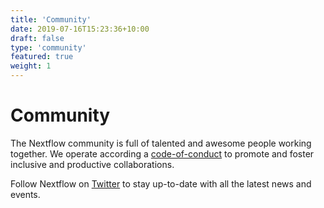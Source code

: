 ```yaml
---
title: 'Community'
date: 2019-07-16T15:23:36+10:00
draft: false
type: 'community'
featured: true
weight: 1
---
```


# Community

The Nextflow community is full of talented and awesome people working together. We operate according a [code-of-conduct](https://github.com/nextflow-io/nextflow/blob/master/CODE-OF-CONDUCT.md) to promote and foster inclusive and productive collaborations. 

Follow Nextflow on [Twitter](https://twitter.com/nextflowio) to stay up-to-date with all the latest news and events.


